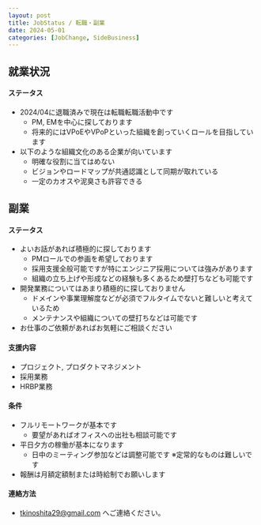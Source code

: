 ```yaml
---
layout: post
title: JobStatus / 転職・副業
date: 2024-05-01
categories: [JobChange, SideBusiness]
---
```


## 就業状況

#### ステータス

- 2024/04に退職済みで現在は転職転職活動中です
   - PM, EMを中心に探しております
   - 将来的にはVPoEやVPoPといった組織を創っていくロールを目指しています
- 以下のような組織文化のある企業が向いています
   - 明確な役割に当てはめない
   - ビジョンやロードマップが共通認識として同期が取れている
   - 一定のカオスや泥臭さも許容できる

## 副業

#### ステータス

- よいお話があれば積極的に探しております
   - PMロールでの参画を希望しております
   - 採用支援全般可能ですが特にエンジニア採用については強みがあります
   - 組織の立ち上げや形成などの経験も多くあるため壁打ちなども可能です
- 開発業務についてはあまり積極的に探しておりません
   - ドメインや事業理解度などが必須でフルタイムでないと難しいと考えているため
   - メンテナンスや組織についての壁打ちなどは可能です
- お仕事のご依頼があればお気軽にご相談ください

#### 支援内容

- プロジェクト, プロダクトマネジメント
- 採用業務
- HRBP業務

#### 条件

- フルリモートワークが基本です
   - 要望があればオフィスへの出社も相談可能です
- 平日夕方の稼働が基本になります
   - 日中のミーティング参加などは調整可能です ※定常的なものは難しいです
- 報酬は月額定額制または時給制でお願いします

#### 連絡方法

- [tkinoshita29@gmail.com](mailto:tkinoshita29@gmail.com) へご連絡ください。
